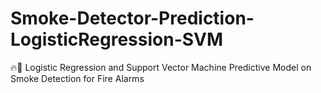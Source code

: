 # Smoke-Detector-Prediction-LogisticRegression-SVM
🔥🚨 Logistic Regression and Support Vector Machine Predictive Model on Smoke Detection for Fire Alarms
